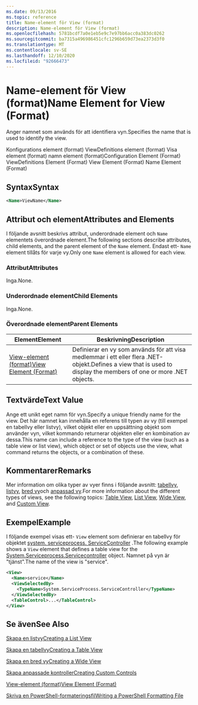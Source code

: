 ```yaml
---
ms.date: 09/13/2016
ms.topic: reference
title: Name-element för View (format)
description: Name-element för View (format)
ms.openlocfilehash: 5781bcdf7a0e1eb5e9c7e97bb6acc0a383dc0262
ms.sourcegitcommit: ba7315a496986451cfc1296b659d73ea2373d3f0
ms.translationtype: MT
ms.contentlocale: sv-SE
ms.lasthandoff: 12/10/2020
ms.locfileid: "92666473"
---
```

# <a name="name-element-for-view-format"></a><span data-ttu-id="e82c0-103">Name-element för View (format)</span><span class="sxs-lookup"><span data-stu-id="e82c0-103">Name Element for View (Format)</span></span>

<span data-ttu-id="e82c0-104">Anger namnet som används för att identifiera vyn.</span><span class="sxs-lookup"><span data-stu-id="e82c0-104">Specifies the name that is used to identify the view.</span></span>

<span data-ttu-id="e82c0-105">Konfigurations element (format) ViewDefinitions element (format) Visa element (format) namn element (format)</span><span class="sxs-lookup"><span data-stu-id="e82c0-105">Configuration Element (Format) ViewDefinitions Element (Format) View Element (Format) Name Element (Format)</span></span>

## <a name="syntax"></a><span data-ttu-id="e82c0-106">Syntax</span><span class="sxs-lookup"><span data-stu-id="e82c0-106">Syntax</span></span>

```xml
<Name>ViewName</Name>
```

## <a name="attributes-and-elements"></a><span data-ttu-id="e82c0-107">Attribut och element</span><span class="sxs-lookup"><span data-stu-id="e82c0-107">Attributes and Elements</span></span>

<span data-ttu-id="e82c0-108">I följande avsnitt beskrivs attribut, underordnade element och `Name` elementets överordnade element.</span><span class="sxs-lookup"><span data-stu-id="e82c0-108">The following sections describe attributes, child elements, and the parent element of the `Name` element.</span></span> <span data-ttu-id="e82c0-109">Endast ett- `Name` element tillåts för varje vy.</span><span class="sxs-lookup"><span data-stu-id="e82c0-109">Only one `Name` element is allowed for each view.</span></span>

### <a name="attributes"></a><span data-ttu-id="e82c0-110">Attribut</span><span class="sxs-lookup"><span data-stu-id="e82c0-110">Attributes</span></span>

<span data-ttu-id="e82c0-111">Inga.</span><span class="sxs-lookup"><span data-stu-id="e82c0-111">None.</span></span>

### <a name="child-elements"></a><span data-ttu-id="e82c0-112">Underordnade element</span><span class="sxs-lookup"><span data-stu-id="e82c0-112">Child Elements</span></span>

<span data-ttu-id="e82c0-113">Inga.</span><span class="sxs-lookup"><span data-stu-id="e82c0-113">None.</span></span>

### <a name="parent-elements"></a><span data-ttu-id="e82c0-114">Överordnade element</span><span class="sxs-lookup"><span data-stu-id="e82c0-114">Parent Elements</span></span>

|<span data-ttu-id="e82c0-115">Element</span><span class="sxs-lookup"><span data-stu-id="e82c0-115">Element</span></span>|<span data-ttu-id="e82c0-116">Beskrivning</span><span class="sxs-lookup"><span data-stu-id="e82c0-116">Description</span></span>|
|-------------|-----------------|
|[<span data-ttu-id="e82c0-117">View-element (format)</span><span class="sxs-lookup"><span data-stu-id="e82c0-117">View Element (Format)</span></span>](./view-element-format.md)|<span data-ttu-id="e82c0-118">Definierar en vy som används för att visa medlemmar i ett eller flera .NET-objekt.</span><span class="sxs-lookup"><span data-stu-id="e82c0-118">Defines a view that is used to display the members of one or more .NET objects.</span></span>|

## <a name="text-value"></a><span data-ttu-id="e82c0-119">Textvärde</span><span class="sxs-lookup"><span data-stu-id="e82c0-119">Text Value</span></span>

<span data-ttu-id="e82c0-120">Ange ett unikt eget namn för vyn.</span><span class="sxs-lookup"><span data-stu-id="e82c0-120">Specify a unique friendly name for the view.</span></span> <span data-ttu-id="e82c0-121">Det här namnet kan innehålla en referens till typen av vy (till exempel en tabellvy eller listvy), vilket objekt eller en uppsättning objekt som använder vyn, vilket kommando returnerar objekten eller en kombination av dessa.</span><span class="sxs-lookup"><span data-stu-id="e82c0-121">This name can include a reference to the type of the view (such as a table view or list view), which object or set of objects use the view, what command returns the objects, or a combination of these.</span></span>

## <a name="remarks"></a><span data-ttu-id="e82c0-122">Kommentarer</span><span class="sxs-lookup"><span data-stu-id="e82c0-122">Remarks</span></span>

<span data-ttu-id="e82c0-123">Mer information om olika typer av vyer finns i följande avsnitt: [tabellvy](./creating-a-table-view.md), [listvy](./creating-a-list-view.md), [bred vy](./creating-a-wide-view.md)och [anpassad vy](./creating-custom-controls.md).</span><span class="sxs-lookup"><span data-stu-id="e82c0-123">For more information about the different types of views, see the following topics: [Table View](./creating-a-table-view.md), [List View](./creating-a-list-view.md), [Wide View](./creating-a-wide-view.md), and [Custom View](./creating-custom-controls.md).</span></span>

## <a name="example"></a><span data-ttu-id="e82c0-124">Exempel</span><span class="sxs-lookup"><span data-stu-id="e82c0-124">Example</span></span>

<span data-ttu-id="e82c0-125">I följande exempel visas ett- `View` element som definierar en tabellvy för objektet [system. serviceprocess. ServiceController](/dotnet/api/System.ServiceProcess.ServiceController) .</span><span class="sxs-lookup"><span data-stu-id="e82c0-125">The following example shows a `View` element that defines a table view for the [System.Serviceprocess.Servicecontroller](/dotnet/api/System.ServiceProcess.ServiceController) object.</span></span> <span data-ttu-id="e82c0-126">Namnet på vyn är "tjänst".</span><span class="sxs-lookup"><span data-stu-id="e82c0-126">The name of the view is "service".</span></span>

```xml
<View>
  <Name>service</Name>
  <ViewSelectedBy>
    <TypeName>System.ServiceProcess.ServiceController</TypeName>
  </ViewSelectedBy>
  <TableControl>...</TableControl>
</View>

```

## <a name="see-also"></a><span data-ttu-id="e82c0-127">Se även</span><span class="sxs-lookup"><span data-stu-id="e82c0-127">See Also</span></span>

[<span data-ttu-id="e82c0-128">Skapa en listvy</span><span class="sxs-lookup"><span data-stu-id="e82c0-128">Creating a List View</span></span>](./creating-a-list-view.md)

[<span data-ttu-id="e82c0-129">Skapa en tabellvy</span><span class="sxs-lookup"><span data-stu-id="e82c0-129">Creating a Table View</span></span>](./creating-a-table-view.md)

[<span data-ttu-id="e82c0-130">Skapa en bred vy</span><span class="sxs-lookup"><span data-stu-id="e82c0-130">Creating a Wide View</span></span>](./creating-a-wide-view.md)

[<span data-ttu-id="e82c0-131">Skapa anpassade kontroller</span><span class="sxs-lookup"><span data-stu-id="e82c0-131">Creating Custom Controls</span></span>](./creating-custom-controls.md)

[<span data-ttu-id="e82c0-132">View-element (format)</span><span class="sxs-lookup"><span data-stu-id="e82c0-132">View Element (Format)</span></span>](./view-element-format.md)

[<span data-ttu-id="e82c0-133">Skriva en PowerShell-formateringsfil</span><span class="sxs-lookup"><span data-stu-id="e82c0-133">Writing a PowerShell Formatting File</span></span>](./writing-a-powershell-formatting-file.md)
